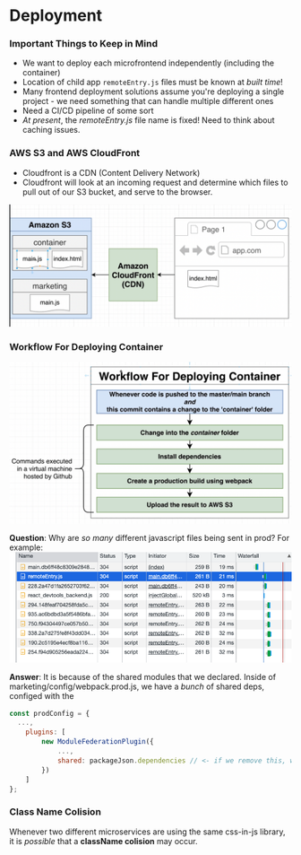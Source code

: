 # Deployment

### Important Things to Keep in Mind

-   We want to deploy each microfrontend independently (including the container)
-   Location of child app `remoteEntry.js` files must be known at _built time_!
-   Many frontend deployment solutions assume you're deploying a single project - we need something that can handle multiple different ones
-   Need a CI/CD pipeline of some sort
-   _At present_, the _remoteEntry.js_ file name is fixed! Need to think about caching issues.

### AWS S3 and AWS CloudFront

-   Cloudfront is a CDN (Content Delivery Network)
-   Cloudfront will look at an incoming request and determine which files to pull out of our S3 bucket, and serve to the browser.

<img src="./../lecture-pics/49.1.png">

### Workflow For Deploying Container

<img src="./../lecture-pics/53.1.png">

**Question**: Why are _so many_ different javascript files being sent in prod? For example:
<img src="./../lecture-pics/72.1.png">

**Answer**: It is because of the shared modules that we declared. Inside of marketing/config/webpack.prod.js, we have a _bunch_ of shared deps, configed with the

```js
const prodConfig = {
  ...,
	plugins: [
		new ModuleFederationPlugin({
			...,
			shared: packageJson.dependencies // <- if we remove this, we get big bundles of duplicate deps...
		})
	]
};
```

### Class Name Colision

Whenever two different microservices are using the same css-in-js library, it is _possible_ that a **className colision** may occur.
